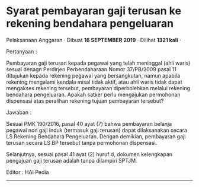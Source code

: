 Syarat pembayaran gaji terusan ke rekening bendahara pengeluaran
================================================================

Pelaksanaan Anggaran · Dibuat **16 SEPTEMBER 2019** · Dilihat **1321 kali** ·

Pertanyaan :

Pembayaran gaji terusan kepada pegawai yang telah meninggal (ahli waris) sesuai denagn Perdirjen Perbendaharaan Nomor 37/PB/2009 pasal 11 ditujukan kepada rekening pegawai yang bersangkutan, namun apabila rekening mengalami kendala misal tidak aktif, atau ahli waris tidak dapat mengakses rekening tersebut, pembayaran diperbolehkan melalui rekening bendahara pengeluaran. Apakah satker perlu mengajukan permohonan dispensasi atas peralihan rekening tujuan pembayaran tersebut?

  

Jawaban :  

Sesuai PMK 190/2016, pasal 40 ayat (7) bahwa pembayaran belanja pegawai non gaji induk (termasuk gaji terusan) dapat dilaksanakan secara LS Rekening Bendahara Pengeluaran. Dengan demikian, pembayaran gaji terusan secara LS BP tersebut tanpa permohonan dispensasi.

  

Selanjutnya, sesuai pasal 41 ayat (2) huruf d, dokumen kelengkapan pengajuan gaji terusan adalah tanpa dilampiri SPTJM.

  

Editor : HAI Pedia  

  
  
  

* * *